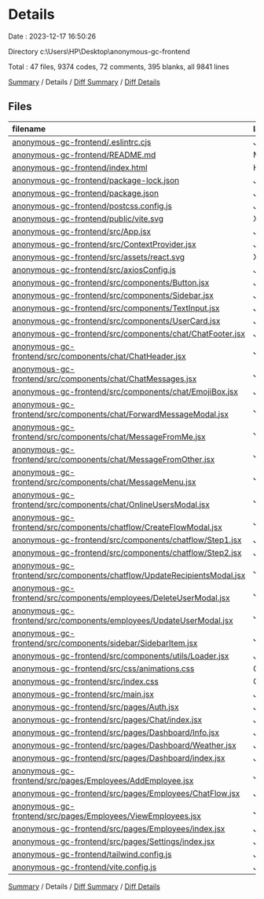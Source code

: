 # Details

Date : 2023-12-17 16:50:26

Directory c:\\Users\\HP\\Desktop\\anonymous-gc-frontend

Total : 47 files,  9374 codes, 72 comments, 395 blanks, all 9841 lines

[Summary](results.md) / Details / [Diff Summary](diff.md) / [Diff Details](diff-details.md)

## Files
| filename | language | code | comment | blank | total |
| :--- | :--- | ---: | ---: | ---: | ---: |
| [anonymous-gc-frontend/.eslintrc.cjs](/anonymous-gc-frontend/.eslintrc.cjs) | JavaScript | 20 | 0 | 1 | 21 |
| [anonymous-gc-frontend/README.md](/anonymous-gc-frontend/README.md) | Markdown | 5 | 0 | 4 | 9 |
| [anonymous-gc-frontend/index.html](/anonymous-gc-frontend/index.html) | HTML | 13 | 0 | 3 | 16 |
| [anonymous-gc-frontend/package-lock.json](/anonymous-gc-frontend/package-lock.json) | JSON | 5,460 | 0 | 1 | 5,461 |
| [anonymous-gc-frontend/package.json](/anonymous-gc-frontend/package.json) | JSON | 43 | 0 | 1 | 44 |
| [anonymous-gc-frontend/postcss.config.js](/anonymous-gc-frontend/postcss.config.js) | JavaScript | 6 | 0 | 1 | 7 |
| [anonymous-gc-frontend/public/vite.svg](/anonymous-gc-frontend/public/vite.svg) | XML | 1 | 0 | 0 | 1 |
| [anonymous-gc-frontend/src/App.jsx](/anonymous-gc-frontend/src/App.jsx) | JavaScript | 255 | 0 | 25 | 280 |
| [anonymous-gc-frontend/src/ContextProvider.jsx](/anonymous-gc-frontend/src/ContextProvider.jsx) | JavaScript | 31 | 2 | 4 | 37 |
| [anonymous-gc-frontend/src/assets/react.svg](/anonymous-gc-frontend/src/assets/react.svg) | XML | 1 | 0 | 0 | 1 |
| [anonymous-gc-frontend/src/axiosConfig.js](/anonymous-gc-frontend/src/axiosConfig.js) | JavaScript | 10 | 0 | 3 | 13 |
| [anonymous-gc-frontend/src/components/Button.jsx](/anonymous-gc-frontend/src/components/Button.jsx) | JavaScript | 28 | 1 | 3 | 32 |
| [anonymous-gc-frontend/src/components/Sidebar.jsx](/anonymous-gc-frontend/src/components/Sidebar.jsx) | JavaScript | 163 | 0 | 8 | 171 |
| [anonymous-gc-frontend/src/components/TextInput.jsx](/anonymous-gc-frontend/src/components/TextInput.jsx) | JavaScript | 4 | 0 | 2 | 6 |
| [anonymous-gc-frontend/src/components/UserCard.jsx](/anonymous-gc-frontend/src/components/UserCard.jsx) | JavaScript | 26 | 0 | 2 | 28 |
| [anonymous-gc-frontend/src/components/chat/ChatFooter.jsx](/anonymous-gc-frontend/src/components/chat/ChatFooter.jsx) | JavaScript | 162 | 44 | 21 | 227 |
| [anonymous-gc-frontend/src/components/chat/ChatHeader.jsx](/anonymous-gc-frontend/src/components/chat/ChatHeader.jsx) | JavaScript | 136 | 0 | 10 | 146 |
| [anonymous-gc-frontend/src/components/chat/ChatMessages.jsx](/anonymous-gc-frontend/src/components/chat/ChatMessages.jsx) | JavaScript | 235 | 0 | 21 | 256 |
| [anonymous-gc-frontend/src/components/chat/EmojiBox.jsx](/anonymous-gc-frontend/src/components/chat/EmojiBox.jsx) | JavaScript | 23 | 0 | 6 | 29 |
| [anonymous-gc-frontend/src/components/chat/ForwardMessageModal.jsx](/anonymous-gc-frontend/src/components/chat/ForwardMessageModal.jsx) | JavaScript | 333 | 0 | 25 | 358 |
| [anonymous-gc-frontend/src/components/chat/MessageFromMe.jsx](/anonymous-gc-frontend/src/components/chat/MessageFromMe.jsx) | JavaScript | 86 | 0 | 7 | 93 |
| [anonymous-gc-frontend/src/components/chat/MessageFromOther.jsx](/anonymous-gc-frontend/src/components/chat/MessageFromOther.jsx) | JavaScript | 103 | 0 | 11 | 114 |
| [anonymous-gc-frontend/src/components/chat/MessageMenu.jsx](/anonymous-gc-frontend/src/components/chat/MessageMenu.jsx) | JavaScript | 134 | 0 | 8 | 142 |
| [anonymous-gc-frontend/src/components/chat/OnlineUsersModal.jsx](/anonymous-gc-frontend/src/components/chat/OnlineUsersModal.jsx) | JavaScript | 56 | 0 | 6 | 62 |
| [anonymous-gc-frontend/src/components/chatflow/CreateFlowModal.jsx](/anonymous-gc-frontend/src/components/chatflow/CreateFlowModal.jsx) | JavaScript | 64 | 0 | 9 | 73 |
| [anonymous-gc-frontend/src/components/chatflow/Step1.jsx](/anonymous-gc-frontend/src/components/chatflow/Step1.jsx) | JavaScript | 66 | 0 | 5 | 71 |
| [anonymous-gc-frontend/src/components/chatflow/Step2.jsx](/anonymous-gc-frontend/src/components/chatflow/Step2.jsx) | JavaScript | 268 | 0 | 16 | 284 |
| [anonymous-gc-frontend/src/components/chatflow/UpdateRecipientsModal.jsx](/anonymous-gc-frontend/src/components/chatflow/UpdateRecipientsModal.jsx) | JavaScript | 42 | 0 | 8 | 50 |
| [anonymous-gc-frontend/src/components/employees/DeleteUserModal.jsx](/anonymous-gc-frontend/src/components/employees/DeleteUserModal.jsx) | JavaScript | 107 | 0 | 7 | 114 |
| [anonymous-gc-frontend/src/components/employees/UpdateUserModal.jsx](/anonymous-gc-frontend/src/components/employees/UpdateUserModal.jsx) | JavaScript | 228 | 0 | 27 | 255 |
| [anonymous-gc-frontend/src/components/sidebar/SidebarItem.jsx](/anonymous-gc-frontend/src/components/sidebar/SidebarItem.jsx) | JavaScript | 21 | 0 | 3 | 24 |
| [anonymous-gc-frontend/src/components/utils/Loader.jsx](/anonymous-gc-frontend/src/components/utils/Loader.jsx) | JavaScript | 23 | 0 | 3 | 26 |
| [anonymous-gc-frontend/src/css/animations.css](/anonymous-gc-frontend/src/css/animations.css) | CSS | 114 | 0 | 22 | 136 |
| [anonymous-gc-frontend/src/index.css](/anonymous-gc-frontend/src/index.css) | CSS | 69 | 0 | 16 | 85 |
| [anonymous-gc-frontend/src/main.jsx](/anonymous-gc-frontend/src/main.jsx) | JavaScript | 13 | 0 | 2 | 15 |
| [anonymous-gc-frontend/src/pages/Auth.jsx](/anonymous-gc-frontend/src/pages/Auth.jsx) | JavaScript | 113 | 0 | 9 | 122 |
| [anonymous-gc-frontend/src/pages/Chat/index.jsx](/anonymous-gc-frontend/src/pages/Chat/index.jsx) | JavaScript | 13 | 0 | 3 | 16 |
| [anonymous-gc-frontend/src/pages/Dashboard/Info.jsx](/anonymous-gc-frontend/src/pages/Dashboard/Info.jsx) | JavaScript | 62 | 0 | 11 | 73 |
| [anonymous-gc-frontend/src/pages/Dashboard/Weather.jsx](/anonymous-gc-frontend/src/pages/Dashboard/Weather.jsx) | JavaScript | 20 | 0 | 4 | 24 |
| [anonymous-gc-frontend/src/pages/Dashboard/index.jsx](/anonymous-gc-frontend/src/pages/Dashboard/index.jsx) | JavaScript | 34 | 1 | 5 | 40 |
| [anonymous-gc-frontend/src/pages/Employees/AddEmployee.jsx](/anonymous-gc-frontend/src/pages/Employees/AddEmployee.jsx) | JavaScript | 166 | 0 | 28 | 194 |
| [anonymous-gc-frontend/src/pages/Employees/ChatFlow.jsx](/anonymous-gc-frontend/src/pages/Employees/ChatFlow.jsx) | JavaScript | 95 | 0 | 7 | 102 |
| [anonymous-gc-frontend/src/pages/Employees/ViewEmployees.jsx](/anonymous-gc-frontend/src/pages/Employees/ViewEmployees.jsx) | JavaScript | 204 | 0 | 12 | 216 |
| [anonymous-gc-frontend/src/pages/Employees/index.jsx](/anonymous-gc-frontend/src/pages/Employees/index.jsx) | JavaScript | 65 | 0 | 5 | 70 |
| [anonymous-gc-frontend/src/pages/Settings/index.jsx](/anonymous-gc-frontend/src/pages/Settings/index.jsx) | JavaScript | 238 | 22 | 16 | 276 |
| [anonymous-gc-frontend/tailwind.config.js](/anonymous-gc-frontend/tailwind.config.js) | JavaScript | 10 | 1 | 2 | 13 |
| [anonymous-gc-frontend/vite.config.js](/anonymous-gc-frontend/vite.config.js) | JavaScript | 5 | 1 | 2 | 8 |

[Summary](results.md) / Details / [Diff Summary](diff.md) / [Diff Details](diff-details.md)